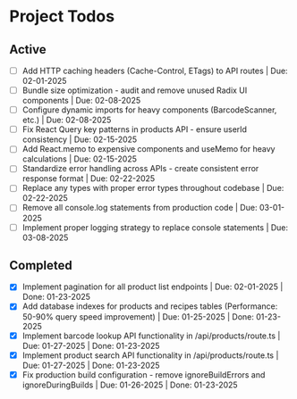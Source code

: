 # Project Todos

## Active

- [ ] Add HTTP caching headers (Cache-Control, ETags) to API routes | Due: 02-01-2025
- [ ] Bundle size optimization - audit and remove unused Radix UI components | Due: 02-08-2025
- [ ] Configure dynamic imports for heavy components (BarcodeScanner, etc.) | Due: 02-08-2025
- [ ] Fix React Query key patterns in products API - ensure userId consistency | Due: 02-15-2025
- [ ] Add React.memo to expensive components and useMemo for heavy calculations | Due: 02-15-2025
- [ ] Standardize error handling across APIs - create consistent error response format | Due: 02-22-2025
- [ ] Replace any types with proper error types throughout codebase | Due: 02-22-2025
- [ ] Remove all console.log statements from production code | Due: 03-01-2025
- [ ] Implement proper logging strategy to replace console statements | Due: 03-08-2025

## Completed

- [x] Implement pagination for all product list endpoints | Due: 02-01-2025 | Done: 01-23-2025
- [x] Add database indexes for products and recipes tables (Performance: 50-90% query speed improvement) | Due: 01-25-2025 | Done: 01-23-2025
- [x] Implement barcode lookup API functionality in /api/products/route.ts | Due: 01-27-2025 | Done: 01-23-2025
- [x] Implement product search API functionality in /api/products/route.ts | Due: 01-27-2025 | Done: 01-23-2025
- [x] Fix production build configuration - remove ignoreBuildErrors and ignoreDuringBuilds | Due: 01-26-2025 | Done: 01-23-2025
